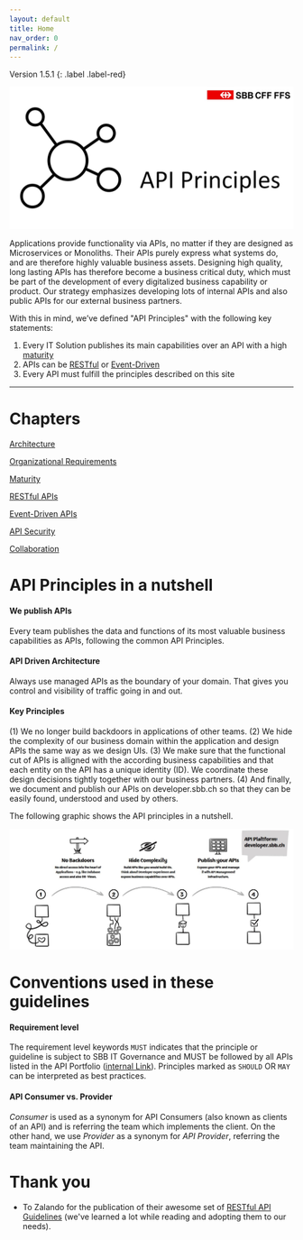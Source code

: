```yaml
---
layout: default
title: Home
nav_order: 0
permalink: /
---
```


Version 1.5.1
{: .label .label-red}

![SBB's API Principles](images/API-Principles-Logo.jpg)

Applications provide functionality via APIs, no matter if they are designed as Microservices or Monoliths. Their APIs purely express what systems do, and are therefore highly valuable business assets. Designing high quality, long lasting APIs has therefore become a business critical duty, which must be part of the development of every digitalized business capability or product. Our strategy emphasizes developing lots of internal APIs and also public APIs for our external business partners.

With this in mind, we’ve defined "API Principles" with the following key statements:

1. Every IT Solution publishes its main capabilities over an API with a high [maturity](maturity/maturity.md)
2. APIs can be [RESTful](restful/restful.md) or [Event-Driven](eventdriven/eventdriven.md)
3. Every API must fulfill the principles described on this site

---

Chapters
========
[Architecture](architecture.md)

[Organizational Requirements](organization.md)

[Maturity](maturity/maturity.md)

[RESTful APIs](restful/restful.md)

[Event-Driven APIs](eventdriven/eventdriven.md)

[API Security](security.md)

[Collaboration](collaboration.md)


API Principles in a nutshell
============================
#### We publish APIs
Every team publishes the data and functions of its most valuable business capabilities as APIs, following the common API Principles.

#### API Driven Architecture
Always use managed APIs as the boundary of your domain.
That gives you control and visibility of traffic going in and out.

#### Key Principles
(1) We no longer build backdoors in applications of other teams. (2) We hide the complexity of our business domain within the application and design APIs the same way as we design UIs. (3) We make sure that the functional cut of APIs is alligned with the according business capabilities and that each entity on the API has a unique identity (ID). We coordinate these design decisions tightly together with our business partners. (4) And finally, we document and publish our APIs on developer.sbb.ch so that they can be easily found, understood and used by others.

The following graphic shows the API principles in a nutshell.

![SBB's API Principles in a Nutshell](images/API-Principles-Blueprint.jpg)


Conventions used in these guidelines
====================================

#### Requirement level
The requirement level keywords `MUST` indicates that the principle or guideline is subject to SBB IT Governance and MUST be followed by all APIs listed in the API Portfolio ([internal Link](https://confluence.sbb.ch/display/AITG/API+Portfolio)). Principles marked as `SHOULD` OR `MAY` can be interpreted as best practices.

#### API Consumer vs. Provider
*Consumer* is used as a synonym for API Consumers (also known as clients of an API) and is referring the team which implements the client. On the other hand, we use *Provider* as a synonym for *API Provider*, referring the team maintaining the API.

Thank you
=========
- To Zalando for the publication of their awesome set of [RESTful API Guidelines](https://opensource.zalando.com/restful-api-guidelines/) (we've learned a lot while reading and adopting them to our needs).
